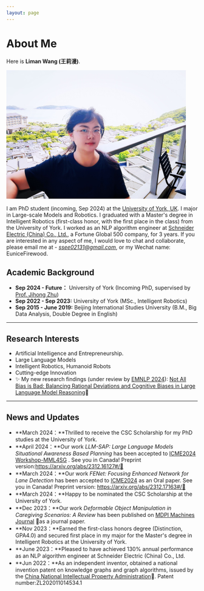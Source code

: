 ```yaml
---
layout: page
---
```


# About Me



Here is **Liman Wang (王莉漫)**.

<img src="images/liman.jpg" class="floatpic" width="473" height="339">

I am PhD student (incoming, Sep 2024) at the [University of York, UK](https://www.york.ac.uk/#/). I major in Large-scale Models and Robotics.
I graduated with a Master's degree in Intelligent Robotics (first-class honor, with the first place in the class) from the University of York.
I worked as an NLP algorithm engineer at [Schneider Electric (China) Co., Ltd.](https://www.se.com/ww/en/#/), a Fortune Global 500 company, for 3 years.
If you are interested in any aspect of me, I would love to chat and collaborate, please email me at - *ssee02131@gmail.com*, or my Wechat name: EuniceFirewood.

## Academic Background

- **Sep 2024 - Future：** University of York (Incoming PhD, supervised by [Prof. Jihong Zhu](https://jihong-zhu.github.io/#/))
- **Sep 2022 - Sep 2023:** University of York (MSc., Intelligent Robotics)
- **Sep 2015 - June 2019:** Beijing International Studies University (B.M., Big Data Analysis, Double Degree in English)

---

## Research Interests

- Artificial Intelligence and Entrepreneurship.
- Large Language Models
-  Intelligent Robotics, Humanoid Robots
- Cutting-edge Innovation
- ✨ My new research findings (under review by [EMNLP 2024](https://2024.emnlp.org/#/)): [Not All Bias is Bad: Balancing Rational Deviations and Cognitive Biases in Large Language Model Reasoning](https://arxiv.org/abs/2406.10999#/)🔗

---

## News and Updates
- **March 2024：**Thrilled to receive the CSC Scholarship for my PhD studies at the University of York.
- **April 2024：**Our work *LLM-SAP: Large Language Models Situational Awareness Based Planning* has been accepted to [ICME2024 Workshop-MML4SG](https://vista-h.github.io/MML4SG_2024/#/) . See you in Canada! Preprint version:https://arxiv.org/abs/2312.16127#/🔗
- **March 2024：**Our work *FENet: Focusing Enhanced Network for Lane Detection* has been accepted to [ICME2024](https://2024.ieeeicme.org/#/) as an Oral paper. See you in Canada! Preprint version: https://arxiv.org/abs/2312.17163#/🔗
- **March 2024：**Happy to be nominated the CSC Scholarship at the University of York.
- **Dec 2023：**Our work *Deformable Object Manipulation in Caregiving Scenarios: A Review* has been published on [MDPI Machines Journal](https://www.mdpi.com/2075-1702/11/11/1013#/) 🔗as a journal paper.
- **Nov 2023：**Earned the first-class honors degree (Distinction, GPA4.0) and secured first place in my major for the Master's degree in Intelligent Robotics at the University of York.
- **June 2023：**Pleased to have achieved 130% annual performance as an NLP algorithm engineer at Schneider Electric (China) Co., Ltd.
- **Jun 2022：**As an independent inventor, obtained a national invention patent on knowledge graphs and graph algorithms, issued by the [China National Intellectual Property Administration](https://www.cnipa.gov.cn/#/)🔗. Patent number:ZL202011014534.1


 